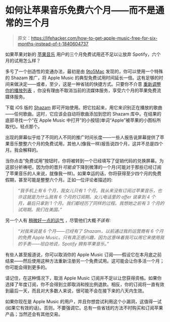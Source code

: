 # 如何让苹果音乐免费六个月——而不是通常的三个月

> 原文：<https://lifehacker.com/how-to-get-apple-music-free-for-six-months-instead-of-t-1840604737>

如果苹果对新的 [苹果音乐](https://www.apple.com/apple-music/) 用户的三个月免费试用还不足以让放弃 Spotify，六个月的试用怎么样？



多亏了一个创造性的变通办法，最初是由 [9to5Mac](https://9to5mac.com/2019/12/20/apple-is-offering-six-months-of-apple-music-subscription-for-free-heres-how-to-get-it/) 发现的，你可以使用一个特殊的 Shazam 推广，将 Apple Music 的典型免费试用时间延长一倍。这有足够的时间来做决定——或者，至少，这是一种省钱的快捷方式。只要你不介意 [重新调整你的播放列表](https://lifehacker.com/move-your-streaming-music-between-spotify-apple-and-g-1823612996) ，你没有理由不取消当前的流媒体服务，享受六个月的苹果免费流媒体服务。

下载 iOS 版的 [Shazam](https://apps.apple.com/us/app/shazam/id284993459) 即可开始使用。把它拉起来，用它来识别正在播放的歌曲——任何歌曲。这时，它应该会自动将歌曲添加到您的 Shazam 库中。在结果的底部寻找一个“在 Apple Music 中打开”的小按钮(单词“Apple”被苹果的小图标所取代)。轻点那个。

出现的屏幕似乎给了不同的人不同的推广时间长度——一些人报告说屏幕提供了苹果音乐整整六个月的免费试用，其他人(像我一样)报告说四个月，这并不总是四个月。我会解释的。

当你点击“免费试用”按钮时，你将被转到一个已经填写了促销代码的兑换屏幕。为这部分祈祷吧，因为你的晋升*可能会*下降到微薄的一个月(可能对于那些已经订阅了苹果音乐的人来说，就像我一样)。如果幸运的话，你将获得至少四个月的免费假期，甚至可能是整整六个月。正如一位评论者描述的:

> *“我手机上有 6 个月，我女儿只有 1 个月。我从来没有订阅过苹果音乐，也许这就是为什么我有 6 个月的订阅期。女儿电话里的 offer 说拿到 4 个月，最后只拿到 1 个月。我们都经历了同样的过程。我想她之前有 3 个月的试用期。我们在美国。”*

另一个人有 [稍微好一点的运气](https://9to5mac.com/2019/12/20/apple-is-offering-six-months-of-apple-music-subscription-for-free-heres-how-to-get-it/#comment-4731409742) ，尽管他们大概*不该有*:

> *“对我来说是 6 个月——已经有了 Shazam，以前通过我的运营商有 6 个月的免费 Apple Music。只有真正感兴趣，因为这意味着我可以用它来使用我的手表——坦白地说，Spotify 拥有苹果音乐。”*

有些人甚至报道说，你可以取消你的 Apple Music 订阅——假设它在本月底之前结束——然后使用这种方法重新注册另一个免费试用。这可能会让你多活一个月；你可能会得到更多的。

请记住，在这种情况下，取消 Apple Music 订阅并不足以让您获得资格。如果你选择了年度订阅，你不会得到立即取消和按比例退款。相反，你的订阅将一直有效到最后一天，而且对大多数人来说，很可能不会在接下来的八天内生效。

如果你现在是 Apple Music 的用户，并且你想尝试利用这个小漏洞，这值得一试(如果它有效的话)。否则，不要强调它。总有一些省钱的方法不时购买和订阅苹果产品；当然还会有其他交易。